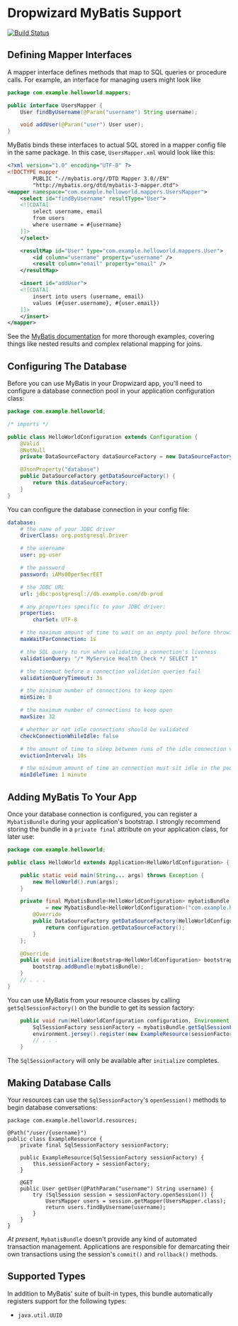 # Dropwizard MyBatis Support

[![Build Status](https://circleci.com/gh/login-box/dropwizard-mybatis.svg)](https://circleci.com/gh/login-box/dropwizard-mybatis)

## Defining Mapper Interfaces

A mapper interface defines methods that map to SQL queries or procedure calls.
For example, an interface for managing users might look like

```java
package com.example.helloworld.mappers;

public interface UsersMapper {
    User findByUsername(@Param("username") String username);

    void addUser(@Param("user") User user);
}
```

MyBatis binds these interfaces to actual SQL stored in a mapper config file in
the same package. In this case, `UsersMapper.xml` would look like this:

```xml
<?xml version="1.0" encoding="UTF-8" ?>
<!DOCTYPE mapper
        PUBLIC "-//mybatis.org//DTD Mapper 3.0//EN"
        "http://mybatis.org/dtd/mybatis-3-mapper.dtd">
<mapper namespace="com.example.helloworld.mappers.UsersMapper">
    <select id="findByUsername" resultType="User">
    <![CDATA[
        select username, email
        from users
        where username = #{username}
    ]]>
    </select>

    <resultMap id="User" type="com.example.helloworld.mappers.User">
        <id column="username" property="username" />
        <result column="email" property="email" />
    </resultMap>

    <insert id="addUser">
    <![CDATA[
        insert into users (username, email)
        values (#{user.username}, #{user.email})
    ]]>
    </insert>
</mapper>
```

See the [MyBatis
documentation](http://mybatis.github.io/mybatis-3/sqlmap-xml.html) for more
thorough examples, covering things like nested results and complex relational
mapping for joins.

## Configuring The Database

Before you can use MyBatis in your Dropwizard app, you'll need to configure a
database connection pool in your application configuration class:

```java
package com.example.helloworld;

/* imports */

public class HelloWorldConfiguration extends Configuration {
    @Valid
    @NotNull
    private DataSourceFactory dataSourceFactory = new DataSourceFactory();

    @JsonProperty("database")
    public DataSourceFactory getDataSourceFactory() {
        return this.dataSourceFactory;
    }
}
```

You can configure the database connection in your config file:

```yaml
database:
    # the name of your JDBC driver
    driverClass: org.postgresql.Driver

    # the username
    user: pg-user

    # the password
    password: iAMs00perSecrEET

    # the JDBC URL
    url: jdbc:postgresql://db.example.com/db-prod

    # any properties specific to your JDBC driver:
    properties:
        charSet: UTF-8

    # the maximum amount of time to wait on an empty pool before throwing an exception
    maxWaitForConnection: 1s

    # the SQL query to run when validating a connection's liveness
    validationQuery: "/* MyService Health Check */ SELECT 1"

    # the timeout before a connection validation queries fail
    validationQueryTimeout: 3s

    # the minimum number of connections to keep open
    minSize: 8

    # the maximum number of connections to keep open
    maxSize: 32

    # whether or not idle connections should be validated
    checkConnectionWhileIdle: false

    # the amount of time to sleep between runs of the idle connection validation, abandoned cleaner and idle pool resizing
    evictionInterval: 10s

    # the minimum amount of time an connection must sit idle in the pool before it is eligible for eviction
    minIdleTime: 1 minute
```

## Adding MyBatis To Your App

Once your database connection is configured, you can register a `MybatisBundle`
during your application's bootstrap. I strongly recommend storing the bundle in
a `private final` attribute on your application class, for later use:

```java
package com.example.helloworld;

public class HelloWorld extends Application<HelloWorldConfiguration> {

    public static void main(String... args) throws Exception {
        new HelloWorld().run(args);
    }

    private final MybatisBundle<HelloWorldConfiguration> mybatisBundle
            = new MybatisBundle<HelloWorldConfiguration>("com.example.helloworld") {
        @Override
        public DataSourceFactory getDataSourceFactory(HelloWorldConfiguration configuration) {
            return configuration.getDataSourceFactory();
        }
    };

    @Override
    public void initialize(Bootstrap<HelloWorldConfiguration> bootstrap) {
        bootstrap.addBundle(mybatisBundle);
    }
    // . . .
}
```

You can use MyBatis from your resource classes by calling
`getSqlSessionFactory()` on the bundle to get its session factory:

```java
    public void run(HelloWorldConfiguration configuration, Environment environment) throws Exception {
        SqlSessionFactory sessionFactory = mybatisBundle.getSqlSessionFactory();
        environment.jersey().register(new ExampleResource(sessionFactory));
        // . . .
    }
```

The `SqlSessionFactory` will only be available after `initialize` completes.

## Making Database Calls

Your resources can use the `SqlSessionFactory`'s `openSession()` methods to
begin database conversations:

```
package com.example.helloworld.resources;

@Path("/user/{username}")
public class ExampleResource {
    private final SqlSessionFactory sessionFactory;

    public ExampleResource(SqlSessionFactory sessionFactory) {
        this.sessionFactory = sessionFactory;
    }

    @GET
    public User getUser(@PathParam("username") String username) {
        try (SqlSession session = sessionFactory.openSession()) {
            UsersMapper users = session.getMapper(UsersMapper.class);
            return users.findByUsername(username);
        }
    }
}
```

_At present_, `MybatisBundle` doesn't provide any kind of automated transaction
management. Applications are responsible for demarcating their own transactions
using the session's `commit()` and `rollback()` methods.

## Supported Types

In addition to MyBatis' suite of built-in types, this bundle automatically
registers support for the following types:

* `java.util.UUID`
